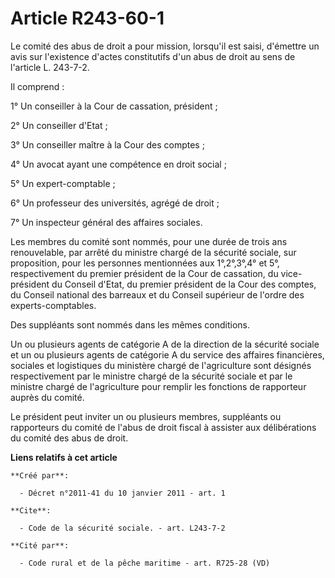# Article R243-60-1

Le comité des abus de droit a pour mission, lorsqu'il est saisi, d'émettre un avis sur l'existence d'actes constitutifs d'un
abus de droit au sens de l'article L. 243-7-2. 

Il comprend : 

1° Un conseiller à la Cour de cassation, président ; 

2° Un conseiller d'Etat ; 

3° Un conseiller maître à la Cour des comptes ; 

4° Un avocat ayant une compétence en droit social ; 

5° Un expert-comptable ; 

6° Un professeur des universités, agrégé de droit ; 

7° Un inspecteur général des affaires sociales. 

Les membres du comité sont nommés, pour une durée de trois ans renouvelable, par arrêté du ministre chargé de la sécurité
sociale, sur proposition, pour les personnes mentionnées aux 1°,2°,3°,4° et 5°, respectivement du premier président de la
Cour de cassation, du vice-président du Conseil d'Etat, du premier président de la Cour des comptes, du Conseil national des
barreaux et du Conseil supérieur de l'ordre des experts-comptables. 

Des suppléants sont nommés dans les mêmes conditions. 

Un ou plusieurs agents de catégorie A de la direction de la sécurité sociale et un ou plusieurs agents de catégorie A du
service des affaires financières, sociales et logistiques du ministère chargé de l'agriculture sont désignés respectivement
par le ministre chargé de la sécurité sociale et par le ministre chargé de l'agriculture pour remplir les fonctions de
rapporteur auprès du comité. 

Le président peut inviter un ou plusieurs membres, suppléants ou rapporteurs du comité de l'abus de droit fiscal à assister
aux délibérations du comité des abus de droit.

**Liens relatifs à cet article**

	**Créé par**:

	  - Décret n°2011-41 du 10 janvier 2011 - art. 1

	**Cite**:

	  - Code de la sécurité sociale. - art. L243-7-2

	**Cité par**:

	  - Code rural et de la pêche maritime - art. R725-28 (VD)
